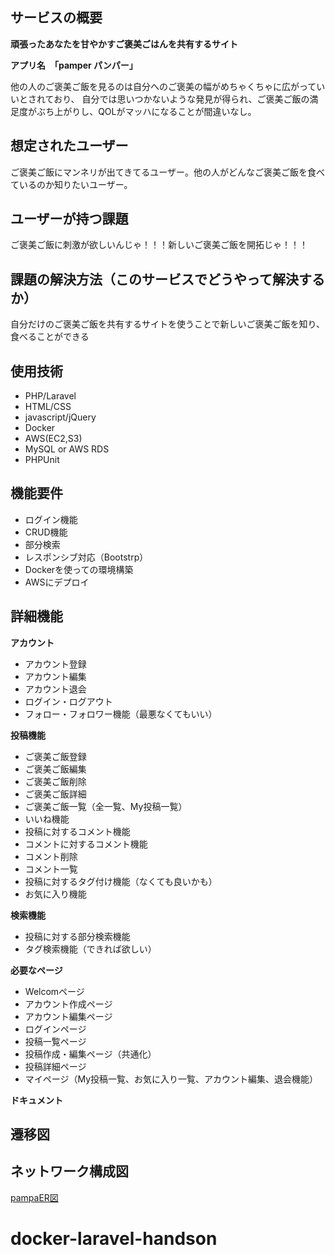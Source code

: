 ## サービスの概要
**頑張ったあなたを甘やかすご褒美ごはんを共有するサイト**

**アプリ名　「pamper パンパー」**

他の人のご褒美ご飯を見るのは自分へのご褒美の幅がめちゃくちゃに広がっていいとされており、
自分では思いつかないような発見が得られ、ご褒美ご飯の満足度がぶち上がりし、QOLがマッハになることが間違いなし。

## 想定されたユーザー
ご褒美ご飯にマンネリが出てきてるユーザー。他の人がどんなご褒美ご飯を食べているのか知りたいユーザー。

## ユーザーが持つ課題
ご褒美ご飯に刺激が欲しいんじゃ！！！新しいご褒美ご飯を開拓じゃ！！！

## 課題の解決方法（このサービスでどうやって解決するか）
自分だけのご褒美ご飯を共有するサイトを使うことで新しいご褒美ご飯を知り、食べることができる

## 使用技術
* PHP/Laravel
* HTML/CSS
* javascript/jQuery
* Docker
* AWS(EC2,S3)
* MySQL or AWS RDS
* PHPUnit

## 機能要件
* ログイン機能
* CRUD機能
* 部分検索
* レスポンシブ対応（Bootstrp）
* Dockerを使っての環境構築
* AWSにデプロイ

## 詳細機能
**アカウント**
* アカウント登録
* アカウント編集
* アカウント退会
* ログイン・ログアウト
* フォロー・フォロワー機能（最悪なくてもいい）

**投稿機能**
* ご褒美ご飯登録
* ご褒美ご飯編集
* ご褒美ご飯削除
* ご褒美ご飯詳細
* ご褒美ご飯一覧（全一覧、My投稿一覧）
* いいね機能
* 投稿に対するコメント機能
* コメントに対するコメント機能
* コメント削除
* コメント一覧
* 投稿に対するタグ付け機能（なくても良いかも）
* お気に入り機能


**検索機能**
* 投稿に対する部分検索機能
* タグ検索機能（できれば欲しい）

**必要なページ**
* Welcomページ
* アカウント作成ページ
* アカウント編集ページ
* ログインページ
* 投稿一覧ページ
* 投稿作成・編集ページ（共通化）
* 投稿詳細ページ
* マイページ（My投稿一覧、お気に入り一覧、アカウント編集、退会機能）

**ドキュメント**

## 遷移図
## ネットワーク構成図

[pampaER図](https://viewer.diagrams.net/?highlight=0000ff&edit=_blank&layers=1&nav=1&page-id=UBpYk48M15_Obz66FB8Y&title=pamper.drawio#R%3Cmxfile%20pages%3D%224%22%3E%3Cdiagram%20name%3D%22%E3%83%AC%E3%82%A4%E3%82%A2%E3%82%A6%E3%83%88%22%20id%3D%2203018318-947c-dd8e-b7a3-06fadd420f32%22%3E7VzbdqM2FP0aP04Wd%2FDj5DLTrpV2ulam7bMsZFsNIAIicfr1PUeAuQh7MheMi8cPtnUkdNl7SzpHcrKwb%2BLdx4yk299EyKKFZYS7hX27sCzTs234QMtraQmWXmnYZDysCjWGB%2F4vq4xGZS14yPJOQSlEJHnaNVKRJIzKjo1kmXjpFluLqNtqSjZMMzxQEunWv3kot5XVNIwm4xfGN9uq6cCtMlaEPm4yUSRVewvLXqtXmR2Tuq6qfL4loXhpmey7hX2TCSHLb%2FHuhkWIbQ1b%2BdyHA7n7fmcskW95wPP9lb8Kls7SNV1z6b6rangmUcHqIaiOytcanJctl%2BwhJRTTLyCAhX29lXEEKRO%2BqtEzrN%2BA1H6AmIjIikXXe4huRCQyyEpEwrCozMQjq42AnKFe%2B5yaCWxkzaOo9%2FhaJPIDiXmEmvuLZSFJSGWuBGZaVXqoDRLxTQI2CsgxyLymIua0ak6HtcaJZZLtWqYK5o9MxExmr1Ckyq0Zf%2B0mX1ryMrzKuG1Lq54TpNL0Zl91wyt8qah9I82WRvP9p4%2BfTkx1h9AvsmcFJ2DJ6bLkDbC0HCDJHYMjW%2BPogZGMbjWWdDQ7VIQk3%2B5J0gBs0QlPpVhlvNvgsn4VC%2FpYpFdrkcX5Va7avha7oZm6VC%2FIiQlPPrOdgqVTzqqnW0BhMdSmoadevenqt%2FobsbXEGkGLPNncq9StrWnwuOx%2BsFiCnlqWrqaW%2FTxvq8UeQy2OppbPIoXRWoapCUYqhtrUp4InUnXHvV64tzrwiAqHDfJ9ZZYibej4jIlb6EKXP%2BfQvP5%2B6P2gC72jT9ShxdQaA3n3IPL63vn%2FRz7wzgd57yDy9gyRX9rng7x%2FEHlnhsibhnE%2B0Aca9FO6bd%2Fsh4%2FtyfUmyz7d3pyNIVduOQZpyy%2BTFvEDGP8I5r6Np3pKnUG8ZA5MueGAaZR4qa7056z7qllnDgVQhnOqCMrUTzMeGJVcJDN1i%2B0%2B%2Fr4ekpxsozL1Q4YG%2FTm6xo7vnxH6Q8cHNfpzdI89yz4j9PVwvEF%2Fji6y75%2FTyqOH5AvLixC2kD93oPeeCjxrv0YG3lUQv4cS%2FxS55OvXpgB821SfUXUSldS2e5GxGDuU5gV%2Bhmpvhma4xKHBgBYWjAKvK3JQAZMF5pKQpzznyBekWMSrUjk4CVgHGnmRxwKTksWpqpMnlIc8LBKsusA38B6gfSwt67YxFZMNMmvAoJ4KcgXf%2FsR8lvBYNY5FeJl4BiOJy9afCp7DRyLA7SiwENuxjHJJKvEWUURiKup2y8IwjLo3qjmeqgfxjahxxzAKUSMA3ZHYn9uyKVJI7C%2FPCtXvGjyOrWUszdiWgeOUKSyV8VlERQodYqrrCjeD5TkmKXhGDQUKlALe1sWGEyyWYPdLrYOhyLAbdzvKUsmKkjGFq6CUMKqeoEXKQyLLpxUCaSZ4iDOlZKtkQnWMFlFKSgyxkvUayMV0yHKWleViEZUdJiX0XEGc73ks4qtaYSD7tshaZiXirnUUXT8oJSpaU5blKQ5HKs7QlcUhxolK8lyRkQCkmGRZ1tL%2Fni6lO0qLnCSSt1iKnwqmxl%2BEdQ4iK4VEURrl3CLQg71IGSkfgQlX4k0wRVZoiiKh%2BABRy1ICzyiequNqjkB5JVg80QafnUp8YsWAZVWcl58hp5I0DLNdGsGCuxKomd9ZLJrJhN2I%2ByMFEZDGljfLQQ4jQaSyUvsIY1jmqARqtbMSVBVVUwc6o57E6c33EKqhiXyvvUxNV9bvE1aA2QnLKYeaUGskxo0jWeVpV2Rv0d4cIqCjGyk%2BZYwQ3Lrd3dIbiG7dYCi4DUbZL%2FWDVI3bGqZ7ZOoPAVrG%2FcC%2BXQkpRdzn8813TgfQH7rRGrqbUglO86ucx2nEfqXYpyP3U19zW%2FSdByQjS2boQGtQMo4xhmSsIRdrDsvByHeEg%2BeQ9uloe8NM%2F0mbTtvQAj1I2zgLtKXft8z7IKs%2Fa9yBc0T%2FVOGkpV%2B5zPwgq4d%2B4E2Jvn53Mu%2BDrB76dl3DJOjXa9zFHGT10Xf9KdE%2FdoHhzx99x3OmRP%2FYBUYwf%2FRdY8pd1z52gbG8APTtKXdd%2B9gFRn0bPmv4%2FUm3XT28bsF%2FAR6%2FZ0y67%2Bphcgv%2BC3D5PceeEv6j4e4F%2BPyev5wS%2FmPxrnkBTr9vTup2Hgt43fmjby%2BnXHvqzgyi780ffceaculxjv5i7wLE70960unoEe%2FdTuJ1NT52z5PHfIYU9P%2BkxXMnXYD0yOsDw58L4G3%2BHD3%2FPvzTHvY7euTVwD9Hz1%2BDP9B%2FuXdC%2BPXIq4F%2Fjp5%2FH3576C%2FDTwe%2FHnk18M%2FR89fgdydVvx55NfDP0fvR4F9Oqn498mrgn6Pvr%2F0xrzWe%2BiHZ%2FF8Tldf65zH23X8%3D%3C%2Fdiagram%3E%3Cdiagram%20id%3D%22UBpYk48M15_Obz66FB8Y%22%20name%3D%22ER%E5%9B%B3%22%3E7V1dl9o4Ev01%2FUgOtjGGx3QnmZ3dzmw2yezOPPVxgxq8MZg17nT3%2FPqV8QfgEiBhyyrZmpNzBty2sXVVV9KtKtWNc7d6%2FSX2N8vP0ZyEN%2FZw%2FnrjfLix7dHUGtL%2FpUfesiPOaDjNjiziYJ4ds%2FYHvgV%2FkfxgfuHiOZiT7dGJSRSFSbA5PjiL1msyS46O%2BXEcvRyf9hSFx7%2B68RcEHPg280N49D%2FBPFlmRye2tz%2F%2BNxIslsUvW%2BP8%2FVZ%2BcXL%2BJtulP49eDg45H2%2BcuziKkuzT6vWOhGnrFe3y73%2FO%2Fvr1y6cvL38uF%2BHn%2BGG58f41yG72SeSS8hVisk6uvvWvnz4sl7O3TfL38HEwCrd%2FfIvngwKln374nDfYb1ESPAUzPwmi9TZ%2F8%2BStaE7aCJv0Y%2BI%2Fpodut4kfJznqzpAeoDgmfrAmMT1g7b6Hob%2FZBrvTsyPLIJzf%2B2%2FRc1LcqPh2%2BxS8kvnXDPT0XIr%2FPb1Z%2BjW9%2BRO9%2Bbf8YdI%2F%2B2GwWNPPM9ow6S%2FexmRLn%2BXe3yblDZ7XczLPv3E2ZN7gP0mckNeDbpQ37C8kWpEkfqOn5H8tukhuJHkPetn3N3ucn7E86GtO0fp%2B3scX5Y33ONIPOZQisFoA1pNI0tZIAj%2F8So3PXy92oB5jljb8PI423%2F14QZL8wCYK0ib%2F%2BJO2ZIlOEIZ3URil0K%2BjNSlO272de0v%2F0fe9G75zb1z6AHf0u7X%2FTv%2Blp8fJHe12SUy7UPpThCL5QlI0b5Nok%2F9OSJ6Kx4jz1kw%2FP0ZJEq1OIn2%2B%2F1%2BGuiDAISe40rC1AbZf%2FiGCbkRf9incMdkymM%2FJOrPalH39PeIMMJkIlK1ehaNqq7yI8BvfAQROqwg4AIH0%2FPfpdfTd8EFR0GR27u1248%2BC9eI%2Bu3JcwcqVgtXraetpF7tRn5lxKJMZx5zMOJKGrQuw%2FYSRGXkRGHEjcIEJ5bX4GLT4z2AbJFH8oDkjNo%2BRIAPKw8wzDCiJAa2h8snhpFsU6HFDoGwyOGVTIJn3hQL5McIyCSyW64YCm6dA5etjG2ofOlOgzQ%2BBKgosrOegxTfRNukJ%2FwkAhIb%2FoIBh%2BK8h%2FuNdBcsDFyocWvOfww2BMv6DusMsWq3oe%2FWFAvkxQkOBULkwFNgQBU6VU2A9iQMZAY65AVBGgFB18Gep%2FzgjP9pZKa0gRKAx%2FuOHCA3%2FQdnC8F8z%2FFdGAyjjv%2BLG3eC%2FKTcAqvjPgZLDbElmP0g%2B%2B3uMopD4a4QYNMaA%2FCBhYUAHqhaGARtiQFc5A9ZTOHAxYNlTETMgFB1mMfFTL4hPV77DOf2YBCtyc2ffvB%2F%2B9s%2Fv9Nhvv9%2FfIwSlKUoUQA0NJUIhw1BiQ5Q4UU6J9RQPZJTocgOgjBKhCPG8SXmwv4zIDxoaRoTKxlcSZrHxy2BzEiwTHn8I48AroplyNhxYIwayHgNZayIN2l4rIAIR2aUN1IqRZ4ErzWyL3tXRGHkHvyQygpKI5r6wK2PkBbA6M%2BiNWsXOKCOymJEVHdAuM0JhROfogLKrImZCKI08UQuJXkhfguQFQEJDgUYJkUWBrOiAdikQCiFaUyB%2BKWQEpZCcAklfKLAR6aNdCoTSh6HAZijQYkUItMuB9cQPZAzID4AqBnShINF3%2F5gAalgo0e31thpyKZEVMtAqJbr1VA9clOjya%2FTKKBEqET33jwmAhoYRobhxH%2FwgJ0EyfrEjv1jh3CrcYmNWArnLAFSeW8zttfIh4IRx%2Bbd%2BOOMWY4Erz1qh8tElt5iLXwlxoRKiuQBypVtMAKszY53dKnZGEJHFjCy3WLvMCPUQnTVhF78iMoaKyPO2Ny4xAYCw0N%2FYiB%2By6I%2FlEmuV%2FsZQ%2B9CZ%2Fsb41Y8xVD96tGeKAEBo6M9sHCqL%2FpjusHb5r57ogYz9Gts3VF57QyGi7%2B4wAdTQUKLZSVQaJbLcYe1SYj21Axkl4t9HdAwViJ67wwRAw8KIHgTxC53VnwRJF3cYRKwZB5hbJNKWeWG8Owe4riwMC89aP0c1AXdL2dn1qZ0ygRpWlxxgZdfFO8xNoNJEz8%2F1jqNxbYgQF1neMAHgsGRGT8wesrJoUvkWspNubSE7wb%2BF7AQKUD3yhgkAhIX%2BpiYYQBb9Kd8%2Bdtql5Igp%2FlCAsmwO7gZviu0EEMHCdtbQeL9k0R3T%2B9Vu0ahhl9xf%2B76KmfG02IytsRJRApBgobxJr7eHkst4yreHnWox4eAEYMIPgCq%2Bm9aLHdSM7gQAQcN2phyKNLZTvvPrpEvlUCb4y6FMoDb0GM3fMiWPPnSnpTz9SqFMe53xKJX7bEs19021WGhxAjDFn%2BA4hWPNNiGbhzSgZfdyvSgIJQAUFha0hia%2FRxoNsna7blniszvEg%2Fu%2BipcIraEWJWiak%2FgaSelpGSITwC6N8jz1lNelCPZ9X8VMeVo4zpujvEYC1NuFqGZ0M16ImglIr9YpsYs6BspSCixGxCxCxGQBMihbtoCEER7UsgnBid3vWxJvT6LS9yyPgVPFkFn%2Bxx2%2BGx7%2B5zBAnZ5BNf%2F9fec%2F%2BD1GSC3P5pJ%2BSJtq7SfkNt0Pbgv6TvmudbpTr0NrBLIbLIEw0bM7rl3uZvK4A2rNXUpA2XdmxLNUhq%2BTXrDLq7zJIq2Lz3qnWV6ZiyKC4dm8S4VmVjO%2BQ3NOFVlWinMqe682lWBrEVzCC0jZdREz6BQuSdb%2Bihw7dzRnTwl4oWVLk8onjS3ZW7upBLvecgMbW%2BJP7bMY8SVk5QfhEV32Z1sPEczQMqYJl5TGmCd2g1OJdpfiJ%2Fd9FzNlQtfdxt9uX6J43lvWbCSwUi1rmpQaeazJ3jBOHdq2Hkm93OaHP8nGZkTwbeKINhF5CFb%2BgkDqRAhIc4TZSBaOSsK0awbtGcIUTctRS5haBAxyIrLvu5gJE2ohWxI%2BPdBOG0fz51kSROueRKyL4IWVLq1ee9Ll0iUzk0cpXVpd2rRi33cR06UFVa%2FHIE6Wm9CfHRVyJwsSI8SiMa4UAAsrV9r1VmeGK0XTfZRypd0lF%2Fm%2B7yLmyqKBTYWLq3BDS5vGVS6PNlkpQ2pps0u%2B8n3fxUybjH1w%2B10FQwQ2tKxp3OXSWNNhl4xXiXaX3OX7vouZNaG73J%2BvgjU99BhFIfHXZUj7nDz5z2GSLdWfQn%2FbLy7V3olu28aJLo9LseULlXfuCJdq4ER3oFSyq8SwTfzkeXvAqFUu9cNtmnLYEyLV37nuQIXGEGlTRIotSYhSe5eItOy7mIkUiicxWZHVIyXTJPpBmxBf%2BzfGjwIAYeVHRoX6u2i1ImcqEbE2OrCHN%2Bg2OojTbH4yL86PZ%2Fmzsk2woZ1FvFzaKvYkGBV5i0cWyjDRMq5PAsa9jpgQSGzfWwO%2FnM3ap6RVBmZUte%2FSZgO2BoXubUale81rul25rYAIWmeGRJ5dWxpEz2wQKI0fGQkLbfMjlE11LnNpa1Dl3maVue9PoUsRiNCQoFdPgzQkeIYEGUkILZOgB%2FVOrUmw7K2ISdCD0uMm2iZ9IUEBiPCQoAn8kkaCFiO3oG0W7FSkl6dBpJcHxYl%2B1QgRQQkPDZpILnk0yEgbaJsGOxW65WkQuuVBDaL3eQICuOEhRhOWJY8YGYkBLROjHmUTuA1MgzisCSMOq%2BeZAAKwoeFFRvWKPIrgISab8O0kXnrGEkAoJUUPeLycWAY0SsC215qIiKe6tAKNogcYdSk6FT0gENWobhCEIonmGvG10QMCaOEZ%2B4xYIo0f1UcPTKBWorXjTKByuzo%2BhGpJn6IHBCDCQ4JGGJFGguqjBxiFdvQmQQ2UEUa9mz5FDwhAhIYEGQVzDAk2RIL80QPShJCaBXSQceCUH4JLHCivxaE4MctlxZ7QoABKojQoD7V6W3YaGjwbPcCZTiZxlKund2CjQZcbAnVTQahB9CyISgAlPLNBqGIYGmyKBj31NFhP8cBGgxNuCFTRoMMoNdP7ICoB3LAQo1Nzd1VlltOMj98qnb6Fk7%2BQOpQZFmMD1P4E4TSDqjusRG64Y4hq27DCdZgmqq2kaJqxO1FtaXDtNKPWtYhiEyLFS59uhT5ZcaNl%2BfpDWMvIewm49noHAYF4HEdgb87TMVJMeCVaLVzJdSlGat97EU%2F%2BGRuiai4BXxkjJYLWmSl%2Fu%2BjV3OBUc34UWIhfwY%2BskrDt8iNjM1WEBsmLQNlXEbMhY1fTtU9XaP2Qg0UgwkOBJkJKGgWyiry2S4GjegMcNgrEHx%2FljOCg03c1WAQ3NLw4gkOZ4cWGeJEVNNU2MWoq9l%2ForJiJsc9qfm3Y0PCiywj66M%2F41pBXppiWlZVfXOWwMnJbemOdklAdq0cVLu62Cdk85GFadvcW5nKgnCqn3TFcyB0i6Rgk%2BZC0WG6blqGEK8RDKEcGSk4oWQpzy1DCReIhlK6BkhNKllLWMpRwQTij9y6SOtLIhtypRxYkNmCemfewasK2DCZcawYrf5FGkRiD5MFwwDt3teVhCMPEEn9hbFEMR8aunm3bIowtC4MfxAApBiRLMm3ZIKFEQNsiJvOgzPihL6dlzEtbKNq8KEo0R4YkQPxttE5HRAMiD4jqOZVRFGUWRT9oe%2BxEOjPJ4QOSFaHbMpBwAdmrWHjXujzvbHeUY5Ta6DcizugdHybWVBomPc8YAZhYrDTTVq0ETup3uwCZrBEhYKfDKrDcSSOePGxN0giA%2B4IVaJQ0wij50KmkEU%2BDpBFGuYaeJo0IoIUmAqZmNQbN%2BZE9z2mKH9UnjTAqPyA0SF4Eyr6KmA0ZRRqKaWRPtlMTgQkPDfa6%2FoJcGlSfOMKov4DQALntC3%2B1BYdRbeF4Y905QgCaY8BGKiy0jJipsCCNARGkiDBKLCC0QG4Dw19gwWEVWOhNEHpt2PDwIpQ3TIqIqDJcwFO6YVqE9eX14X%2Fr1UPw%2FnlLPnqjePXf74syAOUcHZL5ghQyEB1kltEiWvvhx%2F3RTCjKZH%2BLvv7tMlmFN5nCR9bz93G8g%2FTjVwrW9%2Bizv37b%2FYE%2B%2Fx85Irsvf6Zf3rnF1w%2Bvh3%2F88FZ8ew2SP4qb088HV9Fv%2B4vSL8U12Sul73GAEj%2FA2%2Bg5npEzxmEVE%2BukGOdPnWmPvYv0bLH2Fi0PxiT0k%2BDn8Zuw%2BkX%2BG1%2Bi3TK76IKle3zvdXKP75G9bX7ZvnuBO7nVO42dyp2y1gB3ov3Bfzs4LZ%2FonHzkMo64%2BKF8g95TDwbOH%2BXJrHtDyR5hbzYlEDUsiUNikmxJlv6WVEB32ZCy3qfOkCbAfVslaW5Dqm4yV2YmNWxIE%2BCYtM9bErjAmbZhSRwqxaEl0Z4XJG9fd3BG69rWdIVVXGuBsq3JHnOPS1ntB3Xm5E1cdt8UNqdpdXfUMs3ugjk11n85lphmTtXcnCpTmRROqcYVlpxc2XOdUaXnjqyxlIFgUJ0heUfjgCRa5yhRgNMshojMgn%2BClC3YVTJ6UysNMDaUAkrDdgFD8vLQnlNPNgL7A4teMG7F9Di2g5NkehhNyOE2obHikaXaW6bXjixV4ckbylmrAwuanrcHUJ9A9PziRaTaT%2FGj%2Bg1dmGZ03EOXo3pGp%2BHQBeWIS2v76gVtDES2epGsA4bk8FuSrVhubs6SpqeSippWm21gScMLejO8wmnBllwokyHOnwFOMl57OOlMq041YAmcVj1pLoz0OQx43GXFa58SLwHF6qZcAMWWYUSnUozH3qUxKv32hcQBbYJdqlUDgxDHJE2xA8ar%2BB%2BreXG8A4s1rO7K4Fbu1NDI4k2ZD3xy6lg5vdj14%2BSEruqPFT2%2FAEbuqKWVFIHVscM9ARxfjgaTaqTOCd%2B9sJWCOZYryUnKSMu9IEnAiArBC0bTFqaLjL0mdTA8weWabMPj90plEwmF2mHVdW9dOz5W7zSq3qkpr5RTNYwLgT7wAtduw5Js1ZZ0VWyCtpaUxYOos6RBxb9b3lfUkqolISXHITD2SzT9VGY%2FVay1DapseG0cQmUGZFVXVo3xvSjdV59r1ALZc6QDIZw26bpesRWLCna1T1Y5%2B1qPq1VUSpG%2BXBmeX32UlbqvvcBy2zA7dTF0CCMWyhXjZftR7Dl1wLJjcqUBAUu0qk%2FTkAU5F4KcL15QzBCkGgRjc8iWDaILk7miNtPludxE9aIDRopVduLjNaSBU7mTJUnfHoxARtD0%2FJONqqYnfEEbyhljo8K2Te%2Fd0HKOzM%2BaSLG%2F9CYNO5Iu26Srj01WI73dK1dYAzBOVtdqjdlk9ZFHlxZZIHtO9IJ6Nkm%2FxlGUHJ4e%2B5vl52hO0jP%2BDw%3D%3D%3C%2Fdiagram%3E%3Cdiagram%20id%3D%22D2vnDhReHn6m-ZMaWL7I%22%20name%3D%22%E7%94%BB%E9%9D%A2%E9%81%B7%E7%A7%BB%E5%9B%B3%22%3E7V1bc5s4FP41PHYHcdcjxHZ3Z7eXaWcn7dMOtYnNlhiXkNv%2B%2BpVA4iLkWHHAEjZ5iRACwznfuepIaObV7dP7LNxtPqSrKNEMffWkmTPNMIBjmugf7nkuewzdscuedRavyKi642v8X0Q6ddJ7H6%2Biu9bAPE2TPN61O5fpdhst81ZfmGXpY3vYTZq0f3UXrqNOx9dlmHR7r%2BNVvil7PcOt%2B3%2BP4vWG%2FjJwYHnmNqSDyZvcbcJV%2BtjoMueaeZWlaV62bp%2BuogRTj9LlJv719e85vPvx6cH%2BZ2tce78%2B%2FvGuvNniNZdUr5BF2%2FzoW6821992X2bP28cvi6ef8Uf38%2B7hnUVeLX%2Bm9IpWiHzkMM3yTbpOt2Eyr3uDLL3friJ8Vx0d1WP%2BStMd6gSo898oz58JFsL7PEVdm%2Fw2IWfRW2TP38j1xcF3fPCbTQ9nT82Ts2dyJEgGQq679D5bRi%2B8O2FrHmbrKH9hHLkfJkwDUoTI76P0NkIPiQZkURLm8UMbdyGB77oaV7MINQiXXsExe%2BLYQY4ZSnGMPPVDmNyTX7qOkmV622FkzSZM88dNnEdfd2FBkUekndsseR1pH6Isj55eJAY5a5HHJfoeUO33WCvPqm%2FTUJyOPhD5XLmArzH%2BvQXxkwCeGsxDgDf7Bjy59HMao%2FeosGHCNjhchuflc5KLGLZXT3E8EqhLMUFhNLqPqp9a92lzU%2FMMza8aAW04RcPUApM0PE%2BbW1ow0%2BCVNnfwIewiQAmlaehtwbBkK02nS3cJotOzCBijdNigSkoLnFZpiXKsd%2Fv1Jo4ZfKVlav6M6KpAp0rLqpXWKDRTdSxNNYEupS4ngjFFVZhaOgxccp5AmGdquV7mJWcKRHlmWmrxzJt4dphnjlo82%2BctwDnrJECfegtX1JHoMlwJt8F0VEsDGVKC%2F54hDkSjeOAphXF644vUS%2BJMg2ox7ZKNiTDT6ESgIkwDwJm4JhIfqeW40Qc%2FPtHpab5XJBhszZ9jT0FJv8A22n7BO%2Bl%2BgSV5UkCuvAgn2NQyTfS5W%2BLiaZ6r%2BT6WACQQXiklAEsDTv77GrS1uYulJFgU8wJojF7IjaP53UlCJcVF%2FsQA0DmkPwPH2hM1HDT%2FqYokeHzDYWo%2BaAeLZsOC0DEepKeqgJL2BMHn68KYWMUoR4OBFnTTeEqIieOpZlWAzgnrz0BMoLCYKJaAhvvEBLrtyRmzsBOlmJg8CXIKwbEL2dC1AD2xkyBSBD8y1Frj1ljFxpMuNcA9R6mhIaJAVGIrJTUGhx1ziN0m7DlZWC5IShJoEBKp8YJxoB1RWzberUtOi9Gpk7HFHvS5OaaEBuaeSS3Iop3Lb2Tu0SklxYQNOUxTupScpStFZ6EOwt8y1II%2FpzSME187WBoCGl97i7FU4rHwt6Fs%2BNsXPQ8vGnDYapWA2ZechRdnmlq5FEeKXRkb0xy1Inu63G5i2otMU6sewOSlY7pOBPIdYDHL5eIcSqCoy8AGlvLzKNZZplGoIzy2gNG95OJXYab1r6GKS%2F0sC58bA3Z4cdld487MEjXXbQuzBXUGAOUdazj0sDDNveRKG2GEuL3XbR6HELuNENc4AUIokQ4YzHHMarMGU36Mbe2ZRTXqGpt6OpVZXjgCgkNLNQ%2FF5hB8%2FB4K1QyHA1%2B1Yij63Ae0C%2FLCi%2FYc4llNr5viUBLspisb7FDuijUg1bxTqEvIcx9l3gG7g4WlM%2FviHLrAOYVDQMn6WpEVLF9AA%2FxiDL5hgO8DkakLivvMcP2QkqIPdKia7NtnGYrbomutbLXKrO09i60mP28ogu%2BZLH9VXfsIcoAdzSOf9A6H9OPXPI6oO%2BGoNSHo8Ox1UTjlWWyDVCICWpuIGguemS71VSU1VQlvs2ecigtIzwg4ey3FmSsu%2BaSHUgoe%2BtZTw6SzBcIVyPBl4E3VHF7qrBuI2LgcGnXiAALi6mglpYHVQ5YjWxioG3FeVtwVLX5zFZvK4xe%2FITjjwrZC0Vdra%2BplBLBtoU0ceCsJ%2F2pXY5rJkG4LKP8PEHwcXg7Qmc205NPXsznqpfQ0b9LCzizTJM2KM86v%2B7RwPA3z5sZBf82uhk8q7iK52BaUWSXvSgsqyak82UX7KoCHlcaFyBKoxcyjV%2BEFCOUrIJKUb0GejkUF4lveZv1dnqU%2Foyvyztt0i7XnTZwkTFeYxOstOlwiiESoP8AoiJdh4pMTt%2FFqVaheHtba6ngouHW24uWAzeKAzRwMbLxdJd8ItkOb6okgihNaTRg7EmOiCdfhQMZLuJ5Mo3V2YZjwNyj%2BLKYYo5rKbOLPPin%2BeDPbb8Eft8qjvZJicJA1rppgx4GdTRdpyIMdx1HuGXbducQJdqeFXae0gZeeOCnsYN8unUDmaIKdZNhZvF1oTgu7vp28CXYT7ARg179vx08dTiA7Fcg8tnhLvknt25ODRZbEa%2ByL1oHdBA4hcNBSf3ngAPpZ1pNVu6oJbCzVe0XZcWWiOrNRADhQJcqOd05QJFqRdaDd4Tq1pKOtHPVoAK%2FQDnJnuUSi2hhuxJKupqjvKTAbbIe7kQo682EC6WWaFczP6wMQ6LWYXJV8QvftWFs4PoPlZM9MQ8HhNNkzrDvO7uAnmhAwBsMU4DhYE6ZGjCnR8H9ASHEM%2BSBVEtWUdrVt4QnQNqUYmLXwJqPTDNEcw4AINPpF4MR6Pust1pwJTiIPx%2Fkz%2BUjWMIFjJ9CDgGEgOPUHzcHe2EFQ33N0%2BQIr8gOmoBzT3XlNidCD8zUA6bEH7zMNRLGOXdiI0jqYz9EHEcrXZnM6MksrGPdnc16%2BYKB0DuAUZnO2Xu%2FOUo8kDcPW7cnfjB0YPTveVLceWUoqwNrS3fYDgoyA9hBdjRpz6pJD6r9TDQ%2FpGL8sWy0bLv6hwN%2FjyOu4s2MyPv1JRkGjEwnAhqv3Y3IIXxYKl1U13K%2Bmntgj5G2%2BrpJQ7PdS%2BCumJ5i%2BuS6nA1NebrcnmKLDLMUQqq0retfNh3QV4RH%2FAw%3D%3D%3C%2Fdiagram%3E%3Cdiagram%20id%3D%22CxKqlU_F8uLXXoPAHshB%22%20name%3D%22Page-4%22%3ElZG7DoIwFIafpqOJtlFgFVEHjQMYXRtaS5PCIbWGy9MLKYgNi049%2Fc5%2F7oiEeX3QtMzOwLhCeMlqRHYI49XS973u7VFj0TrwiCVCSzbIJhDLlo%2BxA31Jxp%2BO0AAoI0sXplAUPDUOo1pD5coeoNyqJRV8BuKUqjm9SWYyS33sTfzIpcjGyqtNYD05HcXDJM%2BMMqi%2BEIkQCTWAsVZeh1z16xv3gotym1xOWjT3KqFX0cYsWthk%2B39CPiNoXphfU3fG1Fr3cU5Mojc%3D%3C%2Fdiagram%3E%3C%2Fmxfile%3E)


# docker-laravel-handson
